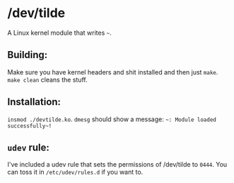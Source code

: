 # /dev/tilde
A Linux kernel module that writes `~`.

## Building:
Make sure you have kernel headers and shit installed and then just `make`.
`make clean` cleans the stuff.

## Installation:
`insmod ./devtilde.ko`.
`dmesg` should show a message: `~: Module loaded successfully~!`

## `udev` rule:
I've included a udev rule that sets the permissions of /dev/tilde to `0444`. You can toss it in `/etc/udev/rules.d` if you want to.
